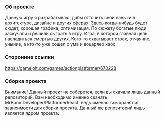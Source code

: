 ### Об проекте
Данную игру я разрабатываю, дабы отточить свои навыки в архитектуре, дизайне и других сферах.
Здесь когда-нибудь будет сюдет, хорошая графика, оптимизация.
По сюжету богатые люди заскучали и решили сыграть в игру. Игра, в которой главная цель насладиться смертью других. Кого-то охватывает страх, отчаяние, уныние, а кто-то уже сошел с ума и воцаряер хаос.
### Сторонние ссылки
https://gamejolt.com/games/actionplatformer/670228
### Сборка проектa
Внимание! Данный проект не соберется, если вы скачали лишь данный репозиторий. Вам необходимо именно скачать MrBoomDeveloper/PlatformerReact, ведь именно там хранятся зависимости для сборки проекта.
Данный же репозиторий лишь является ядром проекта.